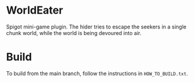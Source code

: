 # WorldEater
Spigot mini-game plugin. The hider tries to escape the seekers in a single chunk world, while the world is being devoured into air.

# Build
To build from the main branch, follow the instructions in `HOW_TO_BUILD.txt`.
